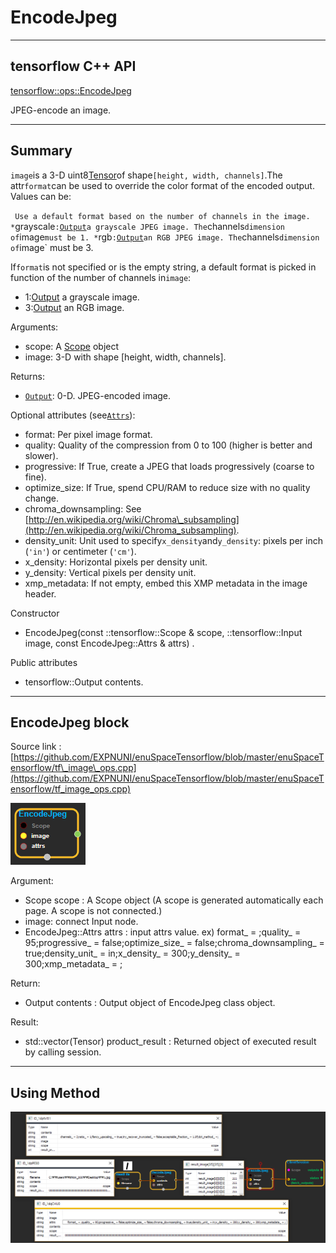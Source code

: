 # EncodeJpeg

---

## tensorflow C++ API

[tensorflow::ops::EncodeJpeg](https://www.tensorflow.org/api_docs/cc/class/tensorflow/ops/encode-jpeg)

JPEG-encode an image.

---

## Summary

`image`is a 3-D uint8[Tensor](https://www.tensorflow.org/api_docs/cc/class/tensorflow/tensor.html#classtensorflow_1_1_tensor)of shape`[height, width, channels]`.The attr`format`can be used to override the color format of the encoded output. Values can be:

` Use a default format based on the number of channels in the image. *`grayscale`:`[`Output`](https://www.tensorflow.org/api_docs/cc/class/tensorflow/output.html#classtensorflow_1_1_output)`a grayscale JPEG image. The`channels`dimension of`image`must be 1. *`rgb`:`[`Output`](https://www.tensorflow.org/api_docs/cc/class/tensorflow/output.html#classtensorflow_1_1_output)`an RGB JPEG image. The`channels`dimension of`image\` must be 3.

If`format`is not specified or is the empty string, a default format is picked in function of the number of channels in`image`:

* 1:[Output](https://www.tensorflow.org/api_docs/cc/class/tensorflow/output.html#classtensorflow_1_1_output) a grayscale image.
* 3:[Output](https://www.tensorflow.org/api_docs/cc/class/tensorflow/output.html#classtensorflow_1_1_output) an RGB image.

Arguments:

* scope: A [Scope](https://www.tensorflow.org/api_docs/cc/class/tensorflow/scope.html#classtensorflow_1_1_scope) object
* image: 3-D with shape \[height, width, channels\].

Returns:

* [`Output`](https://www.tensorflow.org/api_docs/cc/class/tensorflow/output.html#classtensorflow_1_1_output): 0-D. JPEG-encoded image.

Optional attributes \(see[`Attrs`](https://www.tensorflow.org/api_docs/cc/struct/tensorflow/ops/encode-jpeg/attrs.html#structtensorflow_1_1ops_1_1_encode_jpeg_1_1_attrs)\):

* format: Per pixel image format.
* quality: Quality of the compression from 0 to 100 \(higher is better and slower\).
* progressive: If True, create a JPEG that loads progressively \(coarse to fine\).
* optimize\_size: If True, spend CPU/RAM to reduce size with no quality change.
* chroma\_downsampling: See [http://en.wikipedia.org/wiki/Chroma\_subsampling](http://en.wikipedia.org/wiki/Chroma_subsampling).
* density\_unit: Unit used to specify`x_density`and`y_density`: pixels per inch \(`'in'`\) or centimeter \(`'cm'`\).
* x\_density: Horizontal pixels per density unit.
* y\_density: Vertical pixels per density unit.
* xmp\_metadata: If not empty, embed this XMP metadata in the image header.

Constructor

* EncodeJpeg\(const ::tensorflow::Scope & scope, ::tensorflow::Input image, const EncodeJpeg::Attrs & attrs\)  .

Public attributes

* tensorflow::Output contents.

---

## EncodeJpeg block

Source link : [https://github.com/EXPNUNI/enuSpaceTensorflow/blob/master/enuSpaceTensorflow/tf\_image\_ops.cpp](https://github.com/EXPNUNI/enuSpaceTensorflow/blob/master/enuSpaceTensorflow/tf_image_ops.cpp)

![](/assets/image_EncodeJpeg_Symbol.png)

Argument:

* Scope scope : A Scope object \(A scope is generated automatically each page. A scope is not connected.\)
* image: connect  Input node.
* EncodeJpeg::Attrs attrs : input attrs value. ex\) format\_ = ;quality\_ = 95;progressive\_ = false;optimize\_size\_ = false;chroma\_downsampling\_ = true;density\_unit\_ = in;x\_density\_ = 300;y\_density\_ = 300;xmp\_metadata\_ = ;

Return:

* Output contents : Output object of EncodeJpeg class object.

Result:

* std::vector\(Tensor\) product\_result : Returned object of executed result by calling session.

---

## Using Method

![](/assets/image_EncodeJpeg_Method.png)

